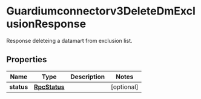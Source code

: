 

# Guardiumconnectorv3DeleteDmExclusionResponse

Response deleteing a datamart from exclusion list.

## Properties

| Name | Type | Description | Notes |
|------------ | ------------- | ------------- | -------------|
|**status** | [**RpcStatus**](RpcStatus.md) |  |  [optional] |



